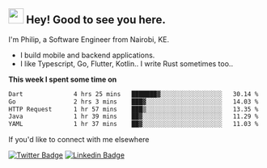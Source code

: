 <h2><img src="https://slackmojis.com/emojis/3643-cool-doge/download" width="30"/> Hey! Good to see you here.</h2>

<p>I'm Philip, a Software Engineer from Nairobi, KE. 

- I build mobile and backend applications.
- I like Typescript, Go, Flutter, Kotlin.. I write Rust sometimes too..</p>

**This week I spent some time on**
<!--START_SECTION:waka-->

```txt
Dart              4 hrs 25 mins   ███████▓░░░░░░░░░░░░░░░░░   30.14 %
Go                2 hrs 3 mins    ███▓░░░░░░░░░░░░░░░░░░░░░   14.03 %
HTTP Request      1 hr 57 mins    ███▒░░░░░░░░░░░░░░░░░░░░░   13.35 %
Java              1 hr 39 mins    ██▓░░░░░░░░░░░░░░░░░░░░░░   11.29 %
YAML              1 hr 37 mins    ██▓░░░░░░░░░░░░░░░░░░░░░░   11.03 %
```

<!--END_SECTION:waka-->

If you'd like to connect with me elsewhere

[![Twitter Badge](https://img.shields.io/badge/-Twitter-1ca0f1?style=flat-square&labelColor=1ca0f1&logo=twitter&logoColor=white&link=https://twitter.com/_diogorodrigues)](https://twitter.com/kimathiphil)  [![Linkedin Badge](https://img.shields.io/badge/-LinkedIn-blue?style=flat-square&logo=Linkedin&logoColor=white&link=https://www.linkedin.com/in/philip-kimathi-2604a9114/)](https://www.linkedin.com/in/philip-kimathi-2604a9114/)
